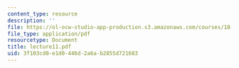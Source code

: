 ```yaml
---
content_type: resource
description: ''
file: https://ol-ocw-studio-app-production.s3.amazonaws.com/courses/18-366-random-walks-and-diffusion-fall-2006/3f103cd0e1d0446d2a6ab2855d721683_lecture11.pdf
file_type: application/pdf
resourcetype: Document
title: lecture11.pdf
uid: 3f103cd0-e1d0-446d-2a6a-b2855d721683
---
```

